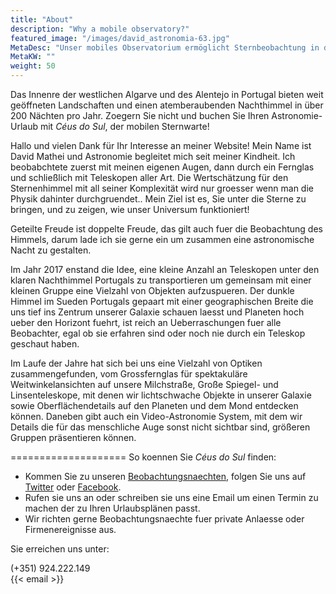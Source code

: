 ```yaml
---
title: "About"
description: "Why a mobile observatory?"
featured_image: "/images/david_astronomia-63.jpg"
MetaDesc: "Unser mobiles Observatorium ermöglicht Sternbeobachtung in der Algarve, dem Sueden Portugals. Vom Fernglas bis zum großen Dobsonian bieten wir eine grosse Auswahl an Teleskopen um den dunklen Himmel zu genießen."
MetaKW: ""
weight: 50
---
```

Das Innenre der westlichen Algarve und des Alentejo in Portugal bieten weit geöffneten Landschaften und einen atemberaubenden Nachthimmel in über 200 Nächten pro Jahr.
Zoegern Sie nicht und buchen Sie Ihren Astronomie-Urlaub mit _Céus do Sul_, der mobilen Sternwarte!

Hallo und vielen Dank für Ihr Interesse an meiner Website! Mein Name ist David Mathei und Astronomie begleitet mich seit meiner Kindheit.
Ich beobabchtete zuerst mit meinen eigenen Augen, dann durch ein Fernglas und schließlich mit Teleskopen aller Art.
Die Wertschätzung für den Sternenhimmel mit all seiner Komplexität wird nur groesser wenn man die Physik dahinter durchgruendet..
Mein Ziel ist es, Sie unter die Sterne zu bringen, und zu zeigen, wie unser Universum funktioniert!

Geteilte Freude ist doppelte Freude, das gilt auch fuer die Beobachtung des Himmels, darum lade ich sie gerne ein um zusammen eine astronomische Nacht zu gestalten.

Im Jahr 2017 enstand die Idee, eine kleine Anzahl an Teleskopen unter den klaren Nachthimmel Portugals zu transportieren
um gemeinsam mit einer kleinen Gruppe eine Vielzahl von Objekten aufzuspueren.
Der dunkle Himmel im Sueden Portugals gepaart mit einer geographischen Breite die uns tief ins Zentrum unserer Galaxie schauen laesst und Planeten hoch ueber den Horizont fuehrt,
ist reich an Ueberraschungen fuer alle Beobachter, egal ob sie erfahren sind oder noch nie durch ein Teleskop geschaut haben.

Im Laufe der Jahre hat sich bei uns eine Vielzahl von Optiken zusammengefunden, vom Grossfernglas für spektakuläre Weitwinkelansichten auf unsere Milchstraße,
Große Spiegel- und Linsenteleskope, mit denen wir lichtschwache Objekte in unserer Galaxie sowie Oberflächendetails auf den Planeten und dem Mond entdecken können.
Daneben gibt auch ein Video-Astronomie System, mit dem wir Details die für das menschliche Auge sonst nicht sichtbar sind, größeren Gruppen präsentieren können.

====================
So koennen Sie _Céus do Sul_ finden:

* Kommen Sie zu unseren  [Beobachtungsnaechten](/de/agenda), folgen Sie uns auf [Twitter](https://twitter.com/ceusdosul) oder [Facebook](https://facebook.com/ceusdosul).
* Rufen sie uns an oder schreiben sie uns eine Email um einen Termin zu machen der zu Ihren Urlaubsplänen passt.
* Wir richten gerne Beobachtungsnaechte fuer private Anlaesse oder Firmenereignisse aus.

Sie erreichen uns unter:

(+351) 924.222.149\
{{< email >}}

